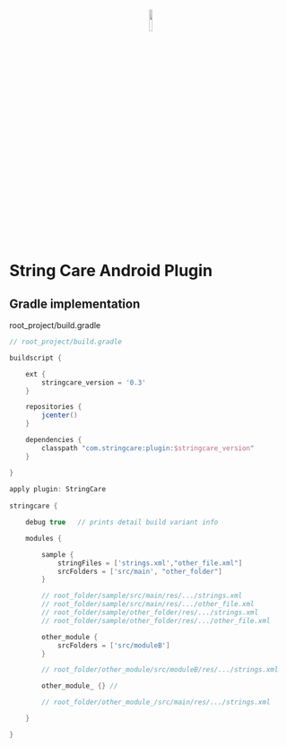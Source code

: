 <p align="center"><img width="10%" vspace="20" src="https://raw.githubusercontent.com/StringCare/AndroidLibrary/develop/sample/src/main/res/mipmap-xxxhdpi/ic_launcher.png"></p>



# String Care Android Plugin

Gradle implementation
------------

root_project/build.gradle
```groovy
// root_project/build.gradle

buildscript {

    ext {
        stringcare_version = '0.3'
    }

    repositories {
        jcenter()
    }

    dependencies {
        classpath "com.stringcare:plugin:$stringcare_version"
    }

}
 
apply plugin: StringCare
 
stringcare {

    debug true   // prints detail build variant info

    modules {

        sample {
            stringFiles = ['strings.xml',"other_file.xml"]
            srcFolders = ['src/main', "other_folder"]
        }

        // root_folder/sample/src/main/res/.../strings.xml
        // root_folder/sample/src/main/res/.../other_file.xml
        // root_folder/sample/other_folder/res/.../strings.xml
        // root_folder/sample/other_folder/res/.../other_file.xml

        other_module {
            srcFolders = ['src/moduleB']
        }

        // root_folder/other_module/src/moduleB/res/.../strings.xml

        other_module_ {} //

        // root_folder/other_module_/src/main/res/.../strings.xml

    }

}
```